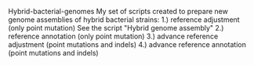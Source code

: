 Hybrid-bacterial-genomes
My set of scripts created to prepare new genome assemblies of hybrid bacterial strains:
1.) reference adjustment (only point mutation) 
See the script "Hybrid genome assembly"
2.) reference annotation (only point mutation) 
3.) advance reference adjustment (point mutations and indels) 
4.) advance reference annotation (point mutations and indels)
